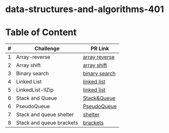 
# data-structures-and-algorithms-401

# Table of Content

|#|Challenge|PR Link|
|----|-----|-------|
|1|Array-reverse|[array reverse](python/code_challenges/array-reverse/README.md)|
|2|Array shift|[array shift](python/code_challenges/array-insert-shift.py/README.md)|
|3|Binary search|[binary search](python/code_challenges/array-binary-search/README.md)|
|4|Linked List|[linked list](python/linked_list/challenge5.md)|
|5|LinkedList-llZip|[linked list](python/llZip/Readme.md)|
|6|Stack and Queue|[Stack&Queue](python/stack_and_queue/README.md)|
|6|PseudoQueue|[PseudoQueue](python/stack_and_queue/challenge11.md)|
|7|Stack and queue shelter|[shelter](python/stack_and_queue/stack_queue_animal_shelter/challenge12.md)|
|8|Stack and queue brackets|[brackets](python/stack_and_queue/stack_queue_brackets/Readme13.md)|










